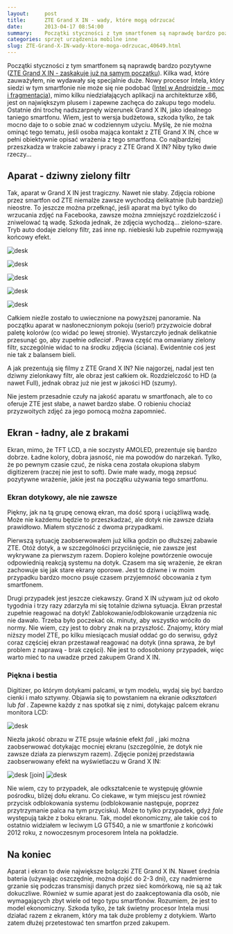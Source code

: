 ```yaml
---
layout:     post
title:      ZTE Grand X IN - wady, które mogą odrzucać
date:       2013-04-17 08:54:00
summary:    Początki styczności z tym smartfonem są naprawdę bardzo pozytywne (ZTE Grand X IN - zaskakuje już na samym początku). Kilka wad, które zauważyłem, nie wydawały się specjalnie duże. Nowy procesor Intela, który siedzi w tym smartfonie nie może się nie podobać (Intel w Androidzie - moc i fragmentacja), mimo kilku niedziałających aplikacji na architekturze x86, jest on największym plusem i zapewne zac...
categories: sprzęt urządzenia mobilne inne
slug: ZTE-Grand-X-IN-wady-ktore-moga-odrzucac,40649.html
---
```




Początki styczności z tym smartfonem są naprawdę bardzo pozytywne ([ZTE Grand X IN - zaskakuje już na samym początku](http://www.dobreprogramy.pl/djfoxer/ZTE-Grand-X-IN-zaskakuje-juz-na-samym-poczatku,40532.html)). Kilka wad, które zauważyłem, nie wydawały się specjalnie duże. Nowy procesor Intela, który siedzi w tym smartfonie nie może się nie podobać ([Intel w Androidzie - moc i fragmentacja](http://www.dobreprogramy.pl/djfoxer/Intel-w-Androidzie-moc-i-fragmentacja,40608.html)), mimo kilku niedziałających aplikacji na architekturze x86, jest on największym plusem i zapewne zachęca do zakupu tego modelu. Ostatnie dni trochę nadszarpnęły wizerunek Grand X IN, jako idealnego taniego smartfonu. Wiem, jest to wersja budżetowa, szkoda tylko, że tak mocno daje to o sobie znać w codziennym użyciu. Myślę, że nie można ominąć tego tematu, jeśli osoba mająca kontakt z ZTE Grand X IN, chce w pełni obiektywnie opisać wrażenia z tego smartfona. Co najbardziej przeszkadza w trakcie zabawy i pracy z ZTE Grand X IN? Niby tylko dwie rzeczy...


## Aparat - dziwny zielony filtr

Tak, aparat w Grand X IN jest tragiczny. Nawet nie słaby. Zdjęcia robione przez smartfon od ZTE niemalże zawsze wychodzą delikatnie (lub bardziej) nieostre. To jeszcze można przełknąć, jeśli aparat ma być tylko do wrzucania zdjęć na Facebooka, zawsze można zmniejszyć rozdzielczość i zniwelować tą wadę. Szkoda jednak, że zdjęcia wychodzą... zielono-szare. Tryb auto dodaje zielony filtr, zaś inne np. niebieski lub zupełnie rozmywają końcowy efekt.


![desk](https://raw.githubusercontent.com/djfoxer/djfoxer.github.io/master/_img/2013-4-17-_95_/g_-_608x405_-_-_40649x20130417084657_0.jpg)


![desk](https://raw.githubusercontent.com/djfoxer/djfoxer.github.io/master/_img/2013-4-17-_95_/g_-_608x405_-_-_40649x20130415232234_0.jpg)


![desk](https://raw.githubusercontent.com/djfoxer/djfoxer.github.io/master/_img/2013-4-17-_95_/g_-_608x405_-_-_40649x20130415232228_0.jpg)



![desk](https://raw.githubusercontent.com/djfoxer/djfoxer.github.io/master/_img/2013-4-17-_95_/g_-_608x405_-_-_40649x20130422190506_0.jpg)


![desk](https://raw.githubusercontent.com/djfoxer/djfoxer.github.io/master/_img/2013-4-17-_95_/g_-_608x405_-_-_40649x20130422190511_0.jpg)


Całkiem nieźle zostało to uwiecznione na powyższej panoramie. Na początku aparat w nasłonecznionym pokoju (serio!) przyzwoicie dobrał paletę kolorów (co widać po lewej stronie). Wystarczyło jednak delikatnie przesunąć go, aby zupełnie  *odleciał* . Prawa część ma omawiany zielony filtr, szczególnie widać to na środku zdjęcia (ściana). Ewidentnie coś jest nie tak z balansem bieli. 

A jak prezentują się filmy z ZTE Grand X IN? Nie najgorzej, nadal jest ten dziwny zielonkawy filtr, ale obraz jest całkiem ok. Rozdzielczość to HD (a nawet Full), jednak obraz już nie jest w jakości HD (szumy).

Nie jestem przesadnie czuły na jakość aparatu w smartfonach, ale to co oferuje ZTE jest słabe, a nawet bardzo słabe. O robieniu chociaż przyzwoitych zdjęć za jego pomocą można zapomnieć.


## Ekran - ładny, ale z brakami

Ekran, mimo, że TFT LCD, a nie soczysty AMOLED, prezentuje się bardzo dobrze. Ładne kolory, dobra jasność, nie ma powodów do narzekań. Tylko, że po pewnym czasie czuć, że niska cena została okupiona słabym digitizerem (raczej nie jest to soft). Dwie małe wady, mogą zepsuć pozytywne wrażenie, jakie jest na początku używania tego smartfonu.


### Ekran dotykowy, ale nie zawsze

Piękny, jak na tą grupę cenową ekran, ma dość sporą i uciążliwą wadę. Może nie każdemu będzie to przeszkadzać, ale dotyk nie zawsze działa prawidłowo. Miałem styczność z dwoma przypadkami. 

Pierwszą sytuację zaobserwowałem już kilka godzin po dłuższej zabawie ZTE. Otóż dotyk, a w szczególności przyciśnięcie, nie zawsze jest wykrywane za pierwszym razem. Dopiero kolejne powtórzenie owocuje odpowiednią reakcją systemu na dotyk. Czasem ma się wrażenie, że ekran zachowuje się jak stare ekrany oporowe. Jest to dziwne i w moim przypadku bardzo mocno psuje czasem przyjemność obcowania z tym smartfonem. 

Drugi przypadek jest jeszcze ciekawszy. Grand X IN używam już od około tygodnia i trzy razy zdarzyła mi się totalnie dziwna sytuacja. Ekran przestał zupełnie reagować na dotyk! Zablokowanie/odblokowanie urządzenia nic nie dawało. Trzeba było poczekać ok. minuty, aby wszystko wróciło do normy. Nie wiem, czy jest to dobry znak na przyszłość. Znajomy, który miał niższy model ZTE, po kilku miesiącach musiał oddać go do serwisu, gdyż coraz częściej ekran przestawał reagować na dotyk (inna sprawa, że był problem z naprawą - brak części). Nie jest to odosobniony przypadek, więc warto mieć to na uwadze przed zakupem Grand X IN. 


### Piękna i bestia

Digitizer, po którym dotykami palcami, w tym modelu, wydaj się być bardzo cienki i mało sztywny. Objawia się to powstaniem na ekranie  *odkształceń*  lub  *fal* . Zapewne każdy z nas spotkał się z nimi, dotykając palcem ekranu monitora LCD:


![desk](https://raw.githubusercontent.com/djfoxer/djfoxer.github.io/master/_img/2013-4-17-_95_/g_-_608x405_-_-_40649x20130415234805_0.jpg)


Niezła jakość obrazu w ZTE psuje właśnie efekt  *fali* , jaki można zaobserwować dotykając mocniej ekranu (szczególnie, że dotyk nie zawsze działa za pierwszym razem). Zdjęcie poniżej przedstawia zaobserwowany efekt na wyświetlaczu w Grand X IN:


![desk](https://raw.githubusercontent.com/djfoxer/djfoxer.github.io/master/_img/2013-4-17-_95_/g_-_288x192_-_-_40649x20130415230709_0.jpg)
[join]
![desk](https://raw.githubusercontent.com/djfoxer/djfoxer.github.io/master/_img/2013-4-17-_95_/g_-_288x192_-_-_40649x20130415230703_0.png)


Nie wiem, czy to przypadek, ale odkształcenie te występuję głównie pośrodku, bliżej dołu ekranu. Co ciekawe, w tym miejscu jest również przycisk odblokowania systemu (odblokowanie następuje, poprzez przytrzymanie palca na tym przycisku). Może to tylko przypadek, gdyż  *fale*  występują także z boku ekranu. Tak, model ekonomiczny, ale takie coś to ostatnio widziałem w leciwym LG GT540, a nie w smartfonie z końcówki 2012 roku, z nowoczesnym procesorem Intela na pokładzie.



## Na koniec

Aparat i ekran to dwie największe bolączki ZTE Grand X IN. Nawet średnia bateria (używając oszczędnie, można dojść do 2-3 dni), czy nadmierne grzanie się podczas transmisji danych przez sieć komórkową, nie są aż tak dokuczliwe. Również w sumie aparat jest do zaakceptowania dla osób, nie wymagających zbyt wiele od tego typu smartfonów. Rozumiem, że jest to model ekonomiczny. Szkoda tylko, że tak świetny procesor Intela musi działać razem z ekranem, który ma tak duże problemy z dotykiem. Warto zatem dłużej przetestować ten smartfon przed zakupem.